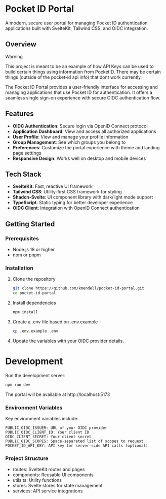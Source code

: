 # Pocket ID Portal

A modern, secure user portal for managing Pocket ID authentication applications built with SvelteKit, Tailwind CSS, and OIDC integration.

## Overview

> [!WARNING]
> This project is meant to be an example of how API Keys can be used to build certain things using information from PocketID. There may be certain things (outside of the pocket-id api info) that dont work currently.

The Pocket ID Portal provides a user-friendly interface for accessing and managing applications that use Pocket ID for authentication. It offers a seamless single sign-on experience with secure OIDC authentication flow.

## Features

- **OIDC Authentication**: Secure login via OpenID Connect protocol
- **Application Dashboard**: View and access all authorized applications
- **User Profile**: View and manage your profile information
- **Group Management**: See which groups you belong to
- **Preferences**: Customize the portal experience with theme and landing page settings
- **Responsive Design**: Works well on desktop and mobile devices

## Tech Stack

- **SvelteKit**: Fast, reactive UI framework
- **Tailwind CSS**: Utility-first CSS framework for styling
- **Shadcn-Svelte**: UI component library with dark/light mode support
- **TypeScript**: Static typing for better developer experience
- **OIDC Client**: Integration with OpenID Connect authentication

## Getting Started

### Prerequisites

- Node.js 18 or higher
- npm or pnpm

### Installation

1. Clone the repository

   ```bash
   git clone https://github.com/kmendell/pocket-id-portal.git
   cd pocket-id-portal
   ```

2. Install dependencies

   ```bash
   npm install
   ```

3. Create a .env file based on .env.example

   ```bash
   cp .env.example .env
   ```

4. Update the variables with your OIDC provider details.

# Development

Run the development server:

```bash
npm run dev
```

The portal will be available at http://localhost:5173

### Environment Variables

Key environment variables include:

```env
PUBLIC_OIDC_ISSUER: URL of your OIDC provider
PUBLIC_OIDC_CLIENT_ID: Your client ID
OIDC_CLIENT_SECRET: Your client secret
PUBLIC_OIDC_SCOPES: Space-separated list of scopes to request
POCKET_ID_API_KEY: API key for server-side API calls (optional)
```

### Project Structure

- routes: SvelteKit routes and pages
- components: Reusable UI components
- utils.ts: Utility functions
- stores: Svelte stores for state management
- services: API service integrations
